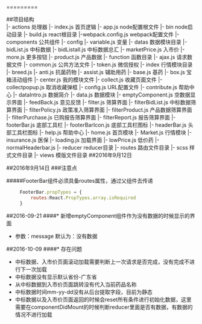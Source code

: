 =========

##项目结构   
            |- actions                      处理器
                |- index.js                 首页逻辑
            |- app.js                       node配置根文件
            |- bin                          node启动目录
            |- build.js                     react根目录
            |-webpack.config.js             webpack配置文件
            |- components                   公共组件
                |- config
                    |- variable.js          变量
                |-  datas                   数据模块目录
                     |-  bidList.js         中标数据
                     |-  bidListall.js      中标数据总汇
                     |-  marketPrice.js     入市价
                     |-  more.js            更多按钮
                     |-  product.js         产品数据
                |- function                 函数目录
                        |-  ajax.js         请求数据文件
                        |-  common.js       公共方法文件
                        |-  token.js        微信授权
                |- index                    行情模块目录
                        |-  breed.js
                |- anti.js                  抗菌药物
                |- assist.js                辅助用药
                |- base.js                  基药
                |- box.js                   宝箱活动组件
                |- center.js                我的模块文件
                |- collect.js               收藏页面文件
                |- collectpopup.js          取消收藏弹框
                |- config.js                URL配置文件
                |- contribute.js            帮助中心
                |- dataIntro.js             数据简介
                |- data.js                  数据模块
                |- emptyComponent.js        空数据显示界面
                |- feedBack.js              意见反馈
                |- filter.js                筛算界面
                |- filterBidList.js         中标数据筛算界面
                |- filterPolicy.js          政策准入筛算界面
                |- filterProduct.js         产品数据筛算界面
                |- filterPurchase.js        已购报告筛算界面
                |- filterReport.js          报告筛算界面
                |- footerBar.js             底部工具栏
                |- footerBarIcon.js         底部工具栏图标
                |- headerBar.js             头部工具栏图标
                |- help.js                  帮助中心
                |- home.js                  首页模块
                |- Market.js                 行情模块
                |- insurance.js             医保
                |- loading.js               加载界面
                |- lowPrice.js              低价药
                |- normalHeaderbar.js
            |-  reducer                     reducer目录
            |-  routes                      路由文件目录
            |-  scss                        样式文件目录
            |-  views                       模版文件目录
##2016年9月12日



##2016年9月14日
###注意点


#####FooterBar组件必须具备routes属性，通过父组件去传递


```javascript
     FooterBar.propTypes = {
         routes:React.PropTypes.array.isRequired
     }
```  
##2016-09-21
####* 新增emptyComponent组件作为没有数据的时候显示的界面
* 参数：message  默认为：没有数据

##2016-10-09
####* 存在问题
* 中标数据、入市价页面滚动加载需要判断上一次请求是否完成，没有完成不进行下一次加载
* 中标数据没有显示默认省份-广东省
* 从中标数据到入市价页面跳转没有代入当前药品名称
* 中标数据时间mm-yy-dd没有从后台提取字段，目前为静态
* 中标数据以及入市价页面返回的时候会reset所有条件进行初始化数据，这里需要在componentDidMount的时候判断reducer里面是否有数据，有数据的情况不进行加载

